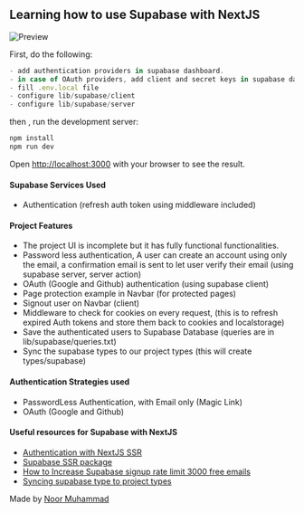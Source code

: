 ## Learning how to use Supabase with NextJS

![Preview](https://miro.medium.com/v2/resize:fit:720/format:webp/1*xOqCfciF90c8nH0HhMpapQ.png)

First, do the following:

```js
- add authentication providers in supabase dashboard.
- in case of OAuth providers, add client and secret keys in supabase dashboard.
- fill .env.local file
- configure lib/supabase/client
- configure lib/supabase/server
```

then , run the development server:

```bash
npm install
npm run dev
```

Open [http://localhost:3000](http://localhost:3000) with your browser to see the result.

#### Supabase Services Used

- Authentication (refresh auth token using middleware included)

#### Project Features

- The project UI is incomplete but it has fully functional functionalities.
- Password less authentication, A user can create an account using only the email, a confirmation email is sent to let user verify their email (using supabase server, server action)
- OAuth (Google and Github) authentication (using supabase client)
- Page protection example in Navbar (for protected pages)
- Signout user on Navbar (client)
- Middleware to check for cookies on every request, (this is to refresh expired Auth tokens and store them back to cookies and localstorage)
- Save the authenticated users to Supabase Database (queries are in lib/supabase/queries.txt)
- Sync the supabase types to our project types (this will create types/supabase)

#### Authentication Strategies used

- PasswordLess Authentication, with Email only (Magic Link)
- OAuth (Google and Github)

#### Useful resources for Supabase with NextJS

- [Authentication with NextJS SSR](https://www.youtube.com/watch?v=VVElr2n90KY)
- [Supabase SSR package](https://supabase.com/docs/guides/auth/server-side/overview)
- [How to Increase Supabase signup rate limit 3000 free emails](https://medium.com/@techalchimiste/how-to-increase-supabase-signup-rate-limit-3000-emails-mo-261289882cf4)
- [Syncing supabase type to project types](https://supabase.com/docs/guides/api/rest/generating-types)

Made by [Noor Muhammad](https://www.linkedin.com/in/connectwithnoor)
